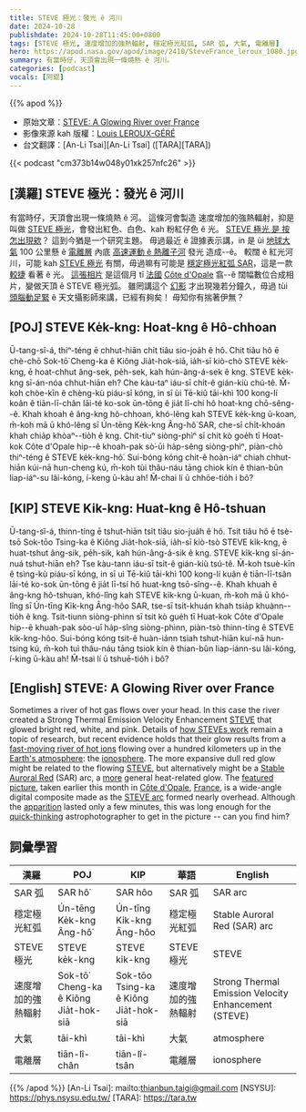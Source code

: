 ```yaml
---
title: STEVE 極光：發光 ê 河川
date: 2024-10-28
publishdate: 2024-10-28T11:45:00+0800
tags: [STEVE 極光, 速度增加的強熱輻射, 穩定極光紅弧, SAR 弧, 大氣, 電離層]
hero: https://apod.nasa.gov/apod/image/2410/SteveFrance_leroux_1080.jpg
summary: 有當時仔，天頂會出現一條燒熱 ê 河川。
categories: [podcast]
vocals: [阿錕]
---
```


{{% apod %}}

- 原始文章：[STEVE: A Glowing River over France](https://apod.nasa.gov/apod/ap241020.html)
- 影像來源 kah 版權：[Louis LEROUX-GÉRÉ](https://www.instagram.com/lrx.photo)
- 台文翻譯：[An-Li Tsai][An-Li Tsai] ([TARA][TARA])

{{< podcast "cm373b14w048y01xk257nfc26" >}}

## [漢羅] STEVE 極光：發光 ê 河川
有當時仔，天頂會出現一條燒熱 ê 河。
這條河會製造 速度增加的強熱輻射，抑是叫做 [STEVE 極光][STEVE 1]，會發出紅色、白色、kah 粉紅仔色 ê 光。
[STEVE 極光 是 按怎出現欸][how STEVEs work]？
這到今猶是一个研究主題。
毋過最近 ê 證據表示講，in 是 ùi [地球大氣][Earth's atmosphere] 100 公里懸 ê [電離層][ionosphere] 內底 [高速運動 ê 熱離子河][fast-moving river of hot ions] 發光 造成--ê。
較闊 ê 紅光河川，可能 kah [STEVE 極光][STEVE 2] 有關，毋過嘛有可能是 [穩定極光紅弧 SAR][Stable Auroral Red]，這是一款 [較捷][more] 看著 ê 光。
[這張相片][featured picture] 是這個月 tī [法國][France] [Côte d'Opale][Côte d'Opale] 翕--ê 闊幅數位合成相片，變做天頂 ê STEVE 極光弧。
雖罔講這个 [幻影][apparition] 才出現幾若分鐘久，毋過 tùi [頭腦動足緊][quick-thinking] ê 天文攝影師來講，已經有夠矣！
毋知你有揣著伊無？

## [POJ] STEVE Ke̍k-kng: Hoat-kng ê Hô-chhoan
Ū-tang-sî-á, thiⁿ-téng ē chhut-hiān chi̍t tiâu sio-joa̍h ê hô.
Chit tiâu hô ē chè-chō Sok-tō͘ Cheng-ka ê Kiông Jia̍t-hok-siā, ia̍h-sī kiò-chò STEVE ke̍k-kng, ē hoat-chhut âng-sek, pe̍h-sek, kah hún-âng-á-sek ê kng.
STEVE ke̍k-kng sī-án-nóa chhut-hiān eh?
Che kàu-taⁿ iáu-sī chi̍t-ê gián-kiù chú-tê.
M̄-koh chòe-kīn ê chèng-kù piáu-sī kóng, in sī ùi Tē-kiû tāi-khì 100 kong-lí koân ê tiān-lī-chân lāi-té ko-sok ūn-tōng ê jia̍t lī-chí hô hoat-kng chō-sêng--ê.
Khah khoah ê âng-kng hô-chhoan, khó-lêng kah STEVE ke̍k-kng ū-koan, m̄-koh mā ū khó-lêng sī Ún-tēng Ke̍k-kng Âng-hô͘ SAR, che-sī chi̍t-khoán khah chia̍p khòaⁿ--tio̍h ê kng.
Chit-tiuⁿ siòng-phìⁿ sī chit kò goe̍h tī Hoat-kok Côte d'Opale hip--ê khoah-pak sò͘-ūi ha̍p-sêng siòng-phìⁿ, piàn-chò thiⁿ-téng ê STEVE ke̍k-kng-hô͘.
Sui-bóng kóng chit-ê hoàn-iáⁿ chiah chhut-hiān kúi-nā hun-cheng kú, m̄-koh tùi thâu-náu tāng chiok kín ê thian-bûn liap-iáⁿ-su lâi-kóng, í-keng ū-kàu ah!
M̄-chai lí ū chhōe-tio̍h i bô?

## [KIP] STEVE Ki̍k-kng: Huat-kng ê Hô-tshuan
Ū-tang-sî-á, thinn-tíng ē tshut-hiān tsi̍t tiâu sio-jua̍h ê hô.
Tsit tiâu hô ē tsè-tsō Sok-tōo Tsing-ka ê Kiông Jia̍t-hok-siā, ia̍h-sī kiò-tsò STEVE ki̍k-kng, ē huat-tshut âng-sik, pe̍h-sik, kah hún-âng-á-sik ê kng.
STEVE ki̍k-kng sī-án-nuá tshut-hiān eh?
Tse kàu-tann iáu-sī tsi̍t-ê gián-kiù tsú-tê.
M̄-koh tsuè-kīn ê tsìng-kù piáu-sī kóng, in sī uì Tē-kiû tāi-khì 100 kong-lí kuân ê tiān-lī-tsân lāi-té ko-sok ūn-tōng ê jia̍t lī-tsí hô huat-kng tsō-sîng--ê.
Khah khuah ê âng-kng hô-tshuan, khó-lîng kah STEVE ki̍k-kng ū-kuan, m̄-koh mā ū khó-lîng sī Ún-tīng Ki̍k-kng Âng-hôo SAR, tse-sī tsi̍t-khuán khah tsia̍p khuànn--tio̍h ê kng.
Tsit-tiunn siòng-phìnn sī tsit kò gue̍h tī Huat-kok Côte d'Opale hip--ê khuah-pak sòo-uī ha̍p-sîng siòng-phìnn, piàn-tsò thinn-tíng ê STEVE ki̍k-kng-hôo.
Sui-bóng kóng tsit-ê huàn-iánn tsiah tshut-hiān kuí-nā hun-tsing kú, m̄-koh tuì thâu-náu tāng tsiok kín ê thian-bûn liap-iánn-su lâi-kóng, í-king ū-kàu ah!
M̄-tsai lí ū tshuē-tio̍h i bô?

## [English] STEVE: A Glowing River over France
Sometimes a river of hot gas flows over your head.
In this case the river created a Strong Thermal Emission Velocity Enhancement [STEVE][STEVE 1] that glowed bright red, white, and pink.
Details of [how STEVEs work][how STEVEs work] remain a topic of research, but recent evidence holds that their glow results from a [fast-moving river of hot ions][fast-moving river of hot ions] flowing over a hundred kilometers up in the [Earth's atmosphere][Earth's atmosphere]: the [ionosphere][ionosphere].
The more expansive dull red glow might be related to the flowing [STEVE][STEVE 2], but alternatively might be a [Stable Auroral Red][Stable Auroral Red] (SAR) arc, a [more][more] general heat-related glow.
The [featured picture][featured picture], taken earlier this month in [Côte d'Opale][Côte d'Opale], [France][France], is a wide-angle digital composite made as the [STEVE arc][STEVE arc] formed nearly overhead.
Although the [apparition][apparition] lasted only a few minutes, this was long enough for the [quick-thinking][quick-thinking] astrophotographer to get in the picture -- can you find him?

## 詞彙學習
|漢羅|POJ|KIP|華語|English|
|-|-|-|-|-|
| SAR 弧 | SAR hô͘ | SAR hôo | SAR 弧 | SAR arc |
| 穩定極光紅弧 | Ún-tēng Ke̍k-kng Âng-hô͘ | Ún-tīng Ki̍k-kng Âng-hôo | 穩定極光紅弧 | Stable Auroral Red (SAR) arc |
| STEVE 極光 | STEVE ke̍k-kng | STEVE ki̍k-kng | STEVE 極光 | STEVE |
| 速度增加的強熱輻射 | Sok-tō͘ Cheng-ka ê Kiông Jia̍t-hok-siā | Sok-tōo Tsing-ka ê Kiông Jia̍t-hok-siā | 速度增加的強熱輻射 | Strong Thermal Emission Velocity Enhancement (STEVE) |
| 大氣 | tāi-khì | tāi-khì | 大氣 | atmosphere |
| 電離層 | tiān-lî-chân | tiān-lî-tsân | 電離層 | ionosphere |

{{% /apod %}}
[An-Li Tsai]: mailto:thianbun.taigi@gmail.com
[NSYSU]: https://phys.nsysu.edu.tw/
[TARA]: https://tara.tw

[copyright]: https://apod.nasa.gov/apod/fap/lib/about_apod.html#srapply
[License3]: https://creativecommons.org/licenses/by/3.0/
[License2]:https://creativecommons.org/licenses/by-nc-nd/2.0/

[STEVE 1]:https://en.wikipedia.org/wiki/STEVE
[how STEVEs work]:https://ui.adsabs.harvard.edu/abs/2018GeoRL..45.7968G/abstract
[fast-moving river of hot ions]:https://en.wikipedia.org/wiki/STEVE#Research_into_cause
[Earth's atmosphere]:https://science.nasa.gov/earth/earth-atmosphere/earths-atmosphere-a-multi-layered-cake/
[ionosphere]:https://science.nasa.gov/earth/10-things-to-know-about-the-ionosphere/
[STEVE 2]:https://apod.nasa.gov/apod/ap241028.htmlap210505.html
[Stable Auroral Red]:https://spaceweatherarchive.com/2021/11/22/3308/
[more]:https://apod.nasa.gov/apod/ap241028.htmlap240103.html
[featured picture]:https://www.instagram.com/p/DBKEFJlMLPo/
[Côte d'Opale]:https://youtu.be/66ATFjFDjoY?t=129
[France]:https://en.wikipedia.org/wiki/France
[STEVE arc]:https://apod.nasa.gov/apod/ap241028.htmlap171014.html
[apparition]:https://apod.nasa.gov/apod/ap241028.htmlap231022.html
[quick-thinking]:https://static2.bigstockphoto.com/0/7/4/large1500/470325001.jpg
